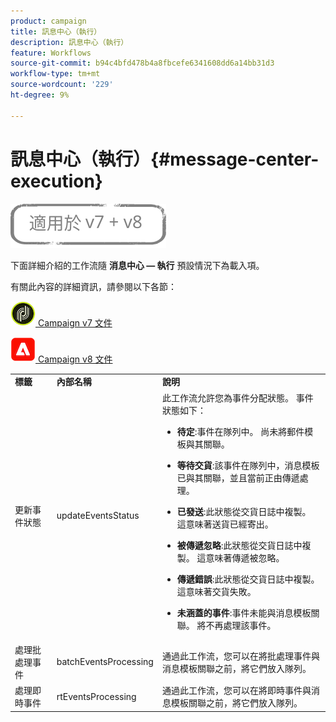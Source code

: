 ```yaml
---
product: campaign
title: 訊息中心（執行）
description: 訊息中心（執行）
feature: Workflows
source-git-commit: b94c4bfd478b4a8fbcefe6341608dd6a14bb31d3
workflow-type: tm+mt
source-wordcount: '229'
ht-degree: 9%

---
```



# 訊息中心（執行）{#message-center-execution}

![](../../assets/common.svg)

下面詳細介紹的工作流隨 **消息中心 — 執行** 預設情況下為載入項。

有關此內容的詳細資訊，請參閱以下各節：

![](assets/do-not-localize/v7.jpeg)[  Campaign v7 文件](../../message-center/using/about-transactional-messaging.md)

![](assets/do-not-localize/v8.png)[  Campaign v8 文件](https://experienceleague.adobe.com/docs/campaign/campaign-v8/send/transactional.html)

<table> 
 <tbody> 
  <tr> 
   <td> <strong>標籤</strong><br /> </td> 
   <td> <strong>內部名稱</strong><br /> </td> 
   <td> <strong>說明</strong><br /> </td> 
  </tr> 
  <tr> 
   <td> <span class="uicontrol">更新事件狀態</span> <br /> </td> 
   <td> <span class="uicontrol">updateEventsStatus</span> <br /> </td> 
   <td> 此工作流允許您為事件分配狀態。 事件狀態如下：<br /> 
    <ul> 
     <li> <p><strong>待定</strong>:事件在隊列中。 尚未將郵件模板與其關聯。</p> </li> 
     <li> <p><strong>等待交貨</strong>:該事件在隊列中，消息模板已與其關聯，並且當前正由傳遞處理。</p> </li> 
     <li> <p><strong>已發送</strong>:此狀態從交貨日誌中複製。 這意味著送貨已經寄出。</p> </li> 
     <li> <p><strong>被傳遞忽略</strong>:此狀態從交貨日誌中複製。 這意味著傳遞被忽略。</p> </li> 
     <li> <p><strong>傳遞錯誤</strong>:此狀態從交貨日誌中複製。 這意味著交貨失敗。</p> </li> 
     <li> <p><strong>未涵蓋的事件</strong>:事件未能與消息模板關聯。 將不再處理該事件。</p> </li> 
    </ul> </td> 
  </tr> 
  <tr> 
   <td> <span class="uicontrol">處理批處理事件</span> <br /> </td> 
   <td> <span class="uicontrol">batchEventsProcessing</span> <br /> </td> 
   <td> 通過此工作流，您可以在將批處理事件與消息模板關聯之前，將它們放入隊列。 <br /> </td> 
  </tr> 
  <tr> 
   <td> <span class="uicontrol">處理即時事件</span> <br /> </td> 
   <td> <span class="uicontrol">rtEventsProcessing</span> <br /> </td> 
   <td> 通過此工作流，您可以在將即時事件與消息模板關聯之前，將它們放入隊列。 <br /> </td> 
  </tr> 
 </tbody> 
</table>

